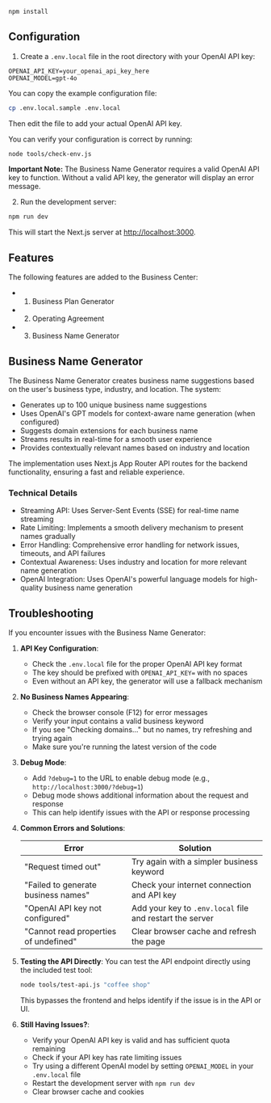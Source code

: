 ```bash
npm install
```

## Configuration

1. Create a `.env.local` file in the root directory with your OpenAI API key:

```
OPENAI_API_KEY=your_openai_api_key_here
OPENAI_MODEL=gpt-4o
```

You can copy the example configuration file:

```bash
cp .env.local.sample .env.local
```

Then edit the file to add your actual OpenAI API key.

You can verify your configuration is correct by running:

```bash
node tools/check-env.js
```

**Important Note:** The Business Name Generator requires a valid OpenAI API key to function. Without a valid API key, the generator will display an error message.

2. Run the development server:

```bash
npm run dev
```

This will start the Next.js server at [http://localhost:3000](http://localhost:3000).

## Features

The following features are added to the Business Center:
- 1. Business Plan Generator
- 2. Operating Agreement
- 3. Business Name Generator

## Business Name Generator

The Business Name Generator creates business name suggestions based on the user's business type, industry, and location. The system:

- Generates up to 100 unique business name suggestions
- Uses OpenAI's GPT models for context-aware name generation (when configured)
- Suggests domain extensions for each business name
- Streams results in real-time for a smooth user experience
- Provides contextually relevant names based on industry and location

The implementation uses Next.js App Router API routes for the backend functionality, ensuring a fast and reliable experience.

### Technical Details

- Streaming API: Uses Server-Sent Events (SSE) for real-time name streaming
- Rate Limiting: Implements a smooth delivery mechanism to present names gradually
- Error Handling: Comprehensive error handling for network issues, timeouts, and API failures
- Contextual Awareness: Uses industry and location for more relevant name generation
- OpenAI Integration: Uses OpenAI's powerful language models for high-quality business name generation

## Troubleshooting

If you encounter issues with the Business Name Generator:

1. **API Key Configuration**:
   - Check the `.env.local` file for the proper OpenAI API key format
   - The key should be prefixed with `OPENAI_API_KEY=` with no spaces
   - Even without an API key, the generator will use a fallback mechanism

2. **No Business Names Appearing**:
   - Check the browser console (F12) for error messages
   - Verify your input contains a valid business keyword
   - If you see "Checking domains..." but no names, try refreshing and trying again
   - Make sure you're running the latest version of the code

3. **Debug Mode**:
   - Add `?debug=1` to the URL to enable debug mode (e.g., `http://localhost:3000/?debug=1`)
   - Debug mode shows additional information about the request and response
   - This can help identify issues with the API or response processing

4. **Common Errors and Solutions**:

   | Error | Solution |
   |-------|----------|
   | "Request timed out" | Try again with a simpler business keyword |
   | "Failed to generate business names" | Check your internet connection and API key |
   | "OpenAI API key not configured" | Add your key to `.env.local` file and restart the server |
   | "Cannot read properties of undefined" | Clear browser cache and refresh the page |

5. **Testing the API Directly**:
   You can test the API endpoint directly using the included test tool:
   ```bash
   node tools/test-api.js "coffee shop"
   ```
   This bypasses the frontend and helps identify if the issue is in the API or UI.

6. **Still Having Issues?**:
   - Verify your OpenAI API key is valid and has sufficient quota remaining
   - Check if your API key has rate limiting issues
   - Try using a different OpenAI model by setting `OPENAI_MODEL` in your `.env.local` file
   - Restart the development server with `npm run dev`
   - Clear browser cache and cookies